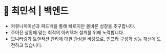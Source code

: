 # 🌱 최민석 | 백엔드

- 커뮤니케이션과 피드백을 통해 빠르지만 올바른 성장을 추구합니다.
- 주어진 상황에 맞는 최적의 아키텍처 설계를 위해 노력합니다.
- 모니터링과 트랜잭션 관리에 대한 관심을 바탕으로, 인프라 구성과 성능 개선에 도전하고 있습니다.

<!--
**choizz156/choizz156** is a ✨ _special_ ✨ repository because its `README.md` (this file) appears on your GitHub profile.

Here are some ideas to get you started:

- 🔭 I’m currently working on ...
- 🌱 I’m currently learning ...
- 👯 I’m looking to collaborate on ...
- 🤔 I’m looking for help with ...
- 💬 Ask me about ...
- 📫 How to reach me: ...
- 😄 Pronouns: ...
- ⚡ Fun fact: ...
-->
